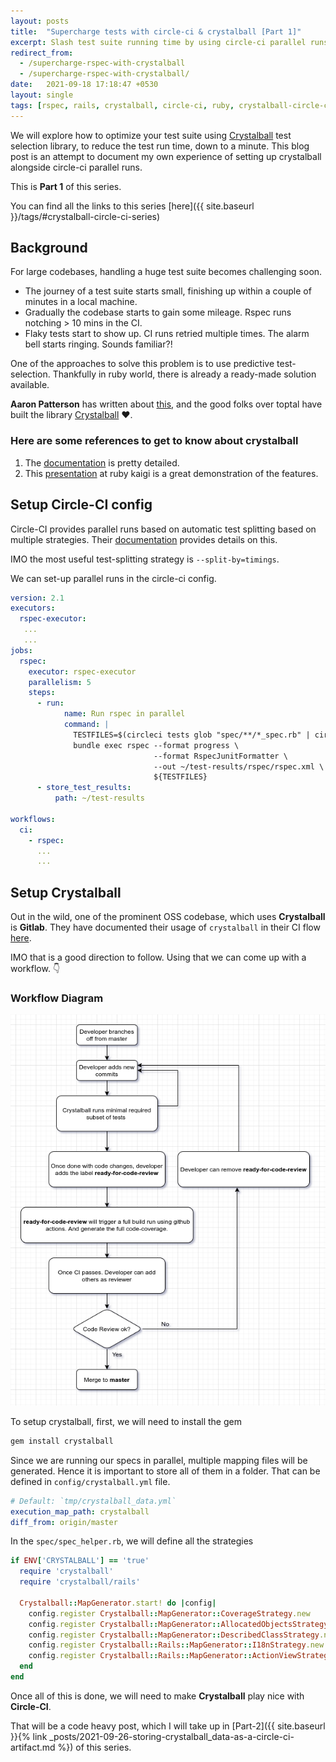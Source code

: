 ```yaml
---
layout: posts
title:  "Supercharge tests with circle-ci & crystalball [Part 1]"
excerpt: Slash test suite running time by using circle-ci parallel runs, splitting the test suite by timing data. Add crystalball magic to further boost the test run time
redirect_from:
  - /supercharge-rspec-with-crystalball
  - /supercharge-rspec-with-crystalball/
date:   2021-09-18 17:18:47 +0530
layout: single
tags: [rspec, rails, crystalball, circle-ci, ruby, crystalball-circle-ci-series]
---
```

We will explore how to optimize your test suite using [Crystalball](https://github.com/toptal/crystalball) test selection library, to reduce the test run time, down to a minute. This blog post is an attempt to document my own experience of setting up crystalball alongside circle-ci parallel runs.

This is **Part 1** of this series.

You can find all the links to this series [here]({{ site.baseurl }}/tags/#crystalball-circle-ci-series)

## Background

For large codebases, handling a huge test suite becomes challenging soon.

* The journey of a test suite starts small, finishing up within a couple of minutes in a local machine.
* Gradually the codebase starts to gain some mileage. Rspec runs notching > 10 mins in the CI.
* Flaky tests start to show up. CI runs retried multiple times. The alarm bell starts ringing. Sounds familiar?!

One of the approaches to solve this problem is to use predictive test-selection.
Thankfully in ruby world, there is already a ready-made solution available.

**Aaron Patterson** has written about [this](https://tenderlovemaking.com/2015/02/13/predicting-test-failues.html), and the good folks over toptal have built the library [Crystalball](https://github.com/toptal/crystalball) :heart:.

### Here are some references to get to know about crystalball

1. The [documentation](https://toptal.github.io/crystalball/) is pretty detailed.
2. This [presentation](https://rubykaigi.org/2019/presentations/p0deje.html) at ruby kaigi is a great demonstration of the features.

## Setup Circle-CI config

Circle-CI provides parallel runs based on automatic test splitting based on multiple strategies. Their [documentation](https://circleci.com/docs/2.0/parallelism-faster-jobs/) provides details on this.

IMO the most useful test-splitting strategy is `--split-by=timings`.

We can set-up parallel runs in the circle-ci config.

``` yaml
version: 2.1
executors:
  rspec-executor:
   ...
   ...
jobs:
  rspec:
    executor: rspec-executor
    parallelism: 5
    steps:
      - run:
            name: Run rspec in parallel
            command: |
              TESTFILES=$(circleci tests glob "spec/**/*_spec.rb" | circleci tests split --split-by=timings)
              bundle exec rspec --format progress \
                                --format RspecJunitFormatter \
                                --out ~/test-results/rspec/rspec.xml \
                                ${TESTFILES}
      - store_test_results:
          path: ~/test-results

workflows:
  ci:
    - rspec:
      ...
      ...
```


## Setup Crystalball

Out in the wild, one of the prominent OSS codebase, which uses **Crystalball** is **Gitlab**. They have documented their usage of `crystalball` in their CI flow [here](https://docs.gitlab.com/ee/development/pipelines.html#rspec-minimal-jobs).

IMO that is a good direction to follow. Using that we can come up with a workflow. :point_down:

### Workflow Diagram

![development-workflow](/assets/images/development-workflow.png)

To setup crystalball, first, we will need to install the gem

``` ruby
gem install crystalball
```

Since we are running our specs in parallel, multiple mapping files will be generated. Hence it is important to store all of them in a folder. That can be defined in `config/crystalball.yml` file.

``` yaml
# Default: `tmp/crystalball_data.yml`
execution_map_path: crystalball
diff_from: origin/master
```

In the `spec/spec_helper.rb`, we will define all the strategies

``` ruby
if ENV['CRYSTALBALL'] == 'true'
  require 'crystalball'
  require 'crystalball/rails'

  Crystalball::MapGenerator.start! do |config|
    config.register Crystalball::MapGenerator::CoverageStrategy.new
    config.register Crystalball::MapGenerator::AllocatedObjectsStrategy.build(only: ['Object'])
    config.register Crystalball::MapGenerator::DescribedClassStrategy.new
    config.register Crystalball::Rails::MapGenerator::I18nStrategy.new
    config.register Crystalball::Rails::MapGenerator::ActionViewStrategy.new
  end
end
```

Once all of this is done, we will need to make **Crystalball** play nice with **Circle-CI**.

That will be a code heavy post, which I will take up in [Part-2]({{ site.baseurl }}{% link _posts/2021-09-26-storing-crystalball_data-as-a-circle-ci-artifact.md %}) of this series.
